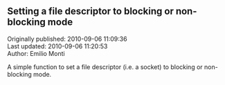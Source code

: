 ## Setting a file descriptor to blocking or non-blocking mode  
Originally published: 2010-09-06 11:09:36  
Last updated: 2010-09-06 11:20:53  
Author: Emilio Monti  
  
A simple function to set a file descriptor (i.e. a socket) to blocking or non-blocking mode.